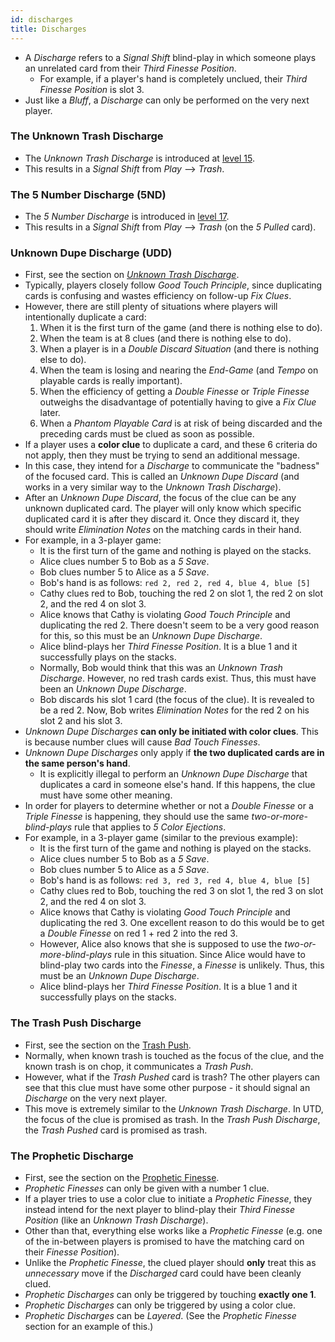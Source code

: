 ```yaml
---
id: discharges
title: Discharges
---
```


- A *Discharge* refers to a *Signal Shift* blind-play in which someone plays an unrelated card from their *Third Finesse Position*.
  - For example, if a player's hand is completely unclued, their *Third Finesse Position* is slot 3.
- Just like a *Bluff*, a *Discharge* can only be performed on the very next player.

### The Unknown Trash Discharge

- The *Unknown Trash Discharge* is introduced at [level 15](../level-15.md#the-unknown-trash-discharge-1-for-1-form-utd).
- This results in a *Signal Shift* from *Play* --> *Trash*.

### The 5 Number Discharge (5ND)

- The *5 Number Discharge* is introduced in [level 17](../level-17.md#5-number-discharge-5nd).
- This results in a *Signal Shift* from *Play* --> *Trash* (on the *5 Pulled* card).

### Unknown Dupe Discharge (UDD)

- First, see the section on *[Unknown Trash Discharge](../level-15.md#the-unknown-trash-discharge-1-for-1-form-utd)*.
- Typically, players closely follow *Good Touch Principle*, since duplicating cards is confusing and wastes efficiency on follow-up *Fix Clues*.
- However, there are still plenty of situations where players will intentionally duplicate a card:
  1. When it is the first turn of the game (and there is nothing else to do).
  1. When the team is at 8 clues (and there is nothing else to do).
  1. When a player is in a *Double Discard Situation* (and there is nothing else to do).
  1. When the team is losing and nearing the *End-Game* (and *Tempo* on playable cards is really important).
  1. When the efficiency of getting a *Double Finesse* or *Triple Finesse* outweighs the disadvantage of potentially having to give a *Fix Clue* later.
  1. When a *Phantom Playable Card* is at risk of being discarded and the preceding cards must be clued as soon as possible.
- If a player uses a **color clue** to duplicate a card, and these 6 criteria do not apply, then they must be trying to send an additional message.
- In this case, they intend for a *Discharge* to communicate the "badness" of the focused card. This is called an *Unknown Dupe Discard* (and works in a very similar way to the *Unknown Trash Discharge*).
- After an *Unknown Dupe Discard*, the focus of the clue can be any unknown duplicated card. The player will only know which specific duplicated card it is after they discard it. Once they discard it, they should write *Elimination Notes* on the matching cards in their hand.
- For example, in a 3-player game:
  - It is the first turn of the game and nothing is played on the stacks.
  - Alice clues number 5 to Bob as a *5 Save*.
  - Bob clues number 5 to Alice as a *5 Save*.
  - Bob's hand is as follows: `red 2, red 2, red 4, blue 4, blue [5]`
  - Cathy clues red to Bob, touching the red 2 on slot 1, the red 2 on slot 2, and the red 4 on slot 3.
  - Alice knows that Cathy is violating *Good Touch Principle* and duplicating the red 2. There doesn't seem to be a very good reason for this, so this must be an *Unknown Dupe Discharge*.
  - Alice blind-plays her *Third Finesse Position*. It is a blue 1 and it successfully plays on the stacks.
  - Normally, Bob would think that this was an *Unknown Trash Discharge*. However, no red trash cards exist. Thus, this must have been an *Unknown Dupe Discharge*.
  - Bob discards his slot 1 card (the focus of the clue). It is revealed to be a red 2. Now, Bob writes *Elimination Notes* for the red 2 on his slot 2 and his slot 3.
- *Unknown Dupe Discharges* **can only be initiated with color clues**. This is because number clues will cause *Bad Touch Finesses*.
- *Unknown Dupe Discharges* only apply if **the two duplicated cards are in the same person's hand**.
  - It is explicitly illegal to perform an *Unknown Dupe Discharge* that duplicates a card in someone else's hand. If this happens, the clue must have some other meaning.
- In order for players to determine whether or not a *Double Finesse* or a *Triple Finesse* is happening, they should use the same *two-or-more-blind-plays* rule that applies to *5 Color Ejections*.
- For example, in a 3-player game (similar to the previous example):
  - It is the first turn of the game and nothing is played on the stacks.
  - Alice clues number 5 to Bob as a *5 Save*.
  - Bob clues number 5 to Alice as a *5 Save*.
  - Bob's hand is as follows: `red 3, red 3, red 4, blue 4, blue [5]`
  - Cathy clues red to Bob, touching the red 3 on slot 1, the red 3 on slot 2, and the red 4 on slot 3.
  - Alice knows that Cathy is violating *Good Touch Principle* and duplicating the red 3. One excellent reason to do this would be to get a *Double Finesse* on red 1 + red 2 into the red 3.
  - However, Alice also knows that she is supposed to use the *two-or-more-blind-plays* rule in this situation. Since Alice would have to blind-play two cards into the *Finesse*, a *Finesse* is unlikely. Thus, this must be an *Unknown Dupe Discharge*.
  - Alice blind-plays her *Third Finesse Position*. It is a blue 1 and it successfully plays on the stacks.

### The Trash Push Discharge

- First, see the section on the [Trash Push](../level-13.md#the-trash-push).
- Normally, when known trash is touched as the focus of the clue, and the known trash is on chop, it communicates a *Trash Push*.
- However, what if the *Trash Pushed* card is trash? The other players can see that this clue must have some other purpose - it should signal an *Discharge* on the very next player.
- This move is extremely similar to the *Unknown Trash Discharge*. In UTD, the focus of the clue is promised as trash. In the *Trash Push Discharge*, the *Trash Pushed* card is promised as trash.

### The Prophetic Discharge

- First, see the section on the [Prophetic Finesse](special-finesses.md#the-prophetic-finesse-for-1s).
- *Prophetic Finesses* can only be given with a number 1 clue.
- If a player tries to use a color clue to initiate a *Prophetic Finesse*, they instead intend for the next player to blind-play their *Third Finesse Position* (like an *Unknown Trash Discharge*).
- Other than that, everything else works like a *Prophetic Finesse* (e.g. one of the in-between players is promised to have the matching card on their *Finesse Position*).
- Unlike the *Prophetic Finesse*, the clued player should **only** treat this as *unnecessary* move if the *Discharged* card could have been cleanly clued.
- *Prophetic Discharges* can only be triggered by touching **exactly one 1**.
- *Prophetic Discharges* can only be triggered by using a color clue.
- *Prophetic Discharges* can be *Layered*. (See the *Prophetic Finesse* section for an example of this.)

